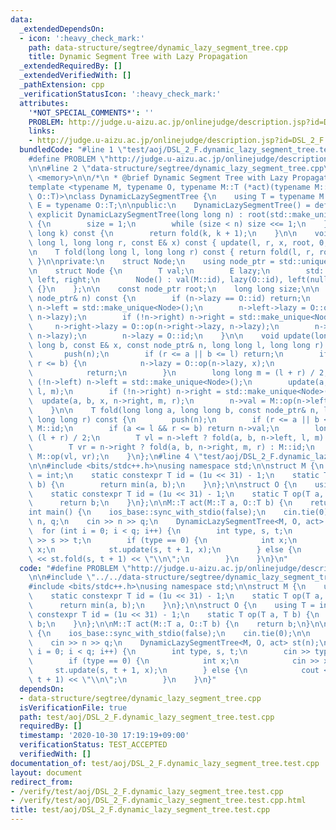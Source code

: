 ```yaml
---
data:
  _extendedDependsOn:
  - icon: ':heavy_check_mark:'
    path: data-structure/segtree/dynamic_lazy_segment_tree.cpp
    title: Dynamic Segment Tree with Lazy Propagation
  _extendedRequiredBy: []
  _extendedVerifiedWith: []
  _pathExtension: cpp
  _verificationStatusIcon: ':heavy_check_mark:'
  attributes:
    '*NOT_SPECIAL_COMMENTS*': ''
    PROBLEM: http://judge.u-aizu.ac.jp/onlinejudge/description.jsp?id=DSL_2_F
    links:
    - http://judge.u-aizu.ac.jp/onlinejudge/description.jsp?id=DSL_2_F
  bundledCode: "#line 1 \"test/aoj/DSL_2_F.dynamic_lazy_segment_tree.test.cpp\"\n\
    #define PROBLEM \"http://judge.u-aizu.ac.jp/onlinejudge/description.jsp?id=DSL_2_F\"\
    \n\n#line 2 \"data-structure/segtree/dynamic_lazy_segment_tree.cpp\"\n#include\
    \ <memory>\n\n/*\n * @brief Dynamic Segment Tree with Lazy Propagation\n */\n\
    template <typename M, typename O, typename M::T (*act)(typename M::T, typename\
    \ O::T)>\nclass DynamicLazySegmentTree {\n    using T = typename M::T;\n    using\
    \ E = typename O::T;\n\npublic:\n    DynamicLazySegmentTree() = default;\n   \
    \ explicit DynamicLazySegmentTree(long long n) : root(std::make_unique<Node>())\
    \ {\n        size = 1;\n        while (size < n) size <<= 1;\n    }\n\n    T operator[](long\
    \ long k) const {\n        return fold(k, k + 1);\n    }\n\n    void update(long\
    \ long l, long long r, const E& x) const { update(l, r, x, root, 0, size); }\n\
    \n    T fold(long long l, long long r) const { return fold(l, r, root, 0, size);\
    \ }\n\nprivate:\n    struct Node;\n    using node_ptr = std::unique_ptr<Node>;\n\
    \n    struct Node {\n        T val;\n        E lazy;\n        std::unique_ptr<Node>\
    \ left, right;\n        Node() : val(M::id), lazy(O::id), left(nullptr), right(nullptr)\
    \ {}\n    };\n\n    const node_ptr root;\n    long long size;\n\n    void push(const\
    \ node_ptr& n) const {\n        if (n->lazy == O::id) return;\n        if (!n->left)\
    \ n->left = std::make_unique<Node>();\n        n->left->lazy = O::op(n->left->lazy,\
    \ n->lazy);\n        if (!n->right) n->right = std::make_unique<Node>();\n   \
    \     n->right->lazy = O::op(n->right->lazy, n->lazy);\n        n->val = act(n->val,\
    \ n->lazy);\n        n->lazy = O::id;\n    }\n\n    void update(long long a, long\
    \ long b, const E& x, const node_ptr& n, long long l, long long r) const {\n \
    \       push(n);\n        if (r <= a || b <= l) return;\n        if (a <= l &&\
    \ r <= b) {\n            n->lazy = O::op(n->lazy, x);\n            push(n);\n\
    \            return;\n        }\n        long long m = (l + r) / 2;\n        if\
    \ (!n->left) n->left = std::make_unique<Node>();\n        update(a, b, x, n->left,\
    \ l, m);\n        if (!n->right) n->right = std::make_unique<Node>();\n      \
    \  update(a, b, x, n->right, m, r);\n        n->val = M::op(n->left->val, n->right->val);\n\
    \    }\n\n    T fold(long long a, long long b, const node_ptr& n, long long l,\
    \ long long r) const {\n        push(n);\n        if (r <= a || b <= l) return\
    \ M::id;\n        if (a <= l && r <= b) return n->val;\n        long long m =\
    \ (l + r) / 2;\n        T vl = n->left ? fold(a, b, n->left, l, m) : M::id;\n\
    \        T vr = n->right ? fold(a, b, n->right, m, r) : M::id;\n        return\
    \ M::op(vl, vr);\n    }\n};\n#line 4 \"test/aoj/DSL_2_F.dynamic_lazy_segment_tree.test.cpp\"\
    \n\n#include <bits/stdc++.h>\nusing namespace std;\n\nstruct M {\n    using T\
    \ = int;\n    static constexpr T id = (1u << 31) - 1;\n    static T op(T a, T\
    \ b) {\n        return min(a, b);\n    }\n};\n\nstruct O {\n    using T = int;\n\
    \    static constexpr T id = (1u << 31) - 1;\n    static T op(T a, T b) {\n  \
    \      return b;\n    }\n};\n\nM::T act(M::T a, O::T b) {\n    return b;\n}\n\n\
    int main() {\n    ios_base::sync_with_stdio(false);\n    cin.tie(0);\n\n    int\
    \ n, q;\n    cin >> n >> q;\n    DynamicLazySegmentTree<M, O, act> st(n);\n  \
    \  for (int i = 0; i < q; i++) {\n        int type, s, t;\n        cin >> type\
    \ >> s >> t;\n        if (type == 0) {\n            int x;\n            cin >>\
    \ x;\n            st.update(s, t + 1, x);\n        } else {\n            cout\
    \ << st.fold(s, t + 1) << \"\\n\";\n        }\n    }\n}\n"
  code: "#define PROBLEM \"http://judge.u-aizu.ac.jp/onlinejudge/description.jsp?id=DSL_2_F\"\
    \n\n#include \"../../data-structure/segtree/dynamic_lazy_segment_tree.cpp\"\n\n\
    #include <bits/stdc++.h>\nusing namespace std;\n\nstruct M {\n    using T = int;\n\
    \    static constexpr T id = (1u << 31) - 1;\n    static T op(T a, T b) {\n  \
    \      return min(a, b);\n    }\n};\n\nstruct O {\n    using T = int;\n    static\
    \ constexpr T id = (1u << 31) - 1;\n    static T op(T a, T b) {\n        return\
    \ b;\n    }\n};\n\nM::T act(M::T a, O::T b) {\n    return b;\n}\n\nint main()\
    \ {\n    ios_base::sync_with_stdio(false);\n    cin.tie(0);\n\n    int n, q;\n\
    \    cin >> n >> q;\n    DynamicLazySegmentTree<M, O, act> st(n);\n    for (int\
    \ i = 0; i < q; i++) {\n        int type, s, t;\n        cin >> type >> s >> t;\n\
    \        if (type == 0) {\n            int x;\n            cin >> x;\n       \
    \     st.update(s, t + 1, x);\n        } else {\n            cout << st.fold(s,\
    \ t + 1) << \"\\n\";\n        }\n    }\n}"
  dependsOn:
  - data-structure/segtree/dynamic_lazy_segment_tree.cpp
  isVerificationFile: true
  path: test/aoj/DSL_2_F.dynamic_lazy_segment_tree.test.cpp
  requiredBy: []
  timestamp: '2020-10-30 17:19:19+09:00'
  verificationStatus: TEST_ACCEPTED
  verifiedWith: []
documentation_of: test/aoj/DSL_2_F.dynamic_lazy_segment_tree.test.cpp
layout: document
redirect_from:
- /verify/test/aoj/DSL_2_F.dynamic_lazy_segment_tree.test.cpp
- /verify/test/aoj/DSL_2_F.dynamic_lazy_segment_tree.test.cpp.html
title: test/aoj/DSL_2_F.dynamic_lazy_segment_tree.test.cpp
---
```

